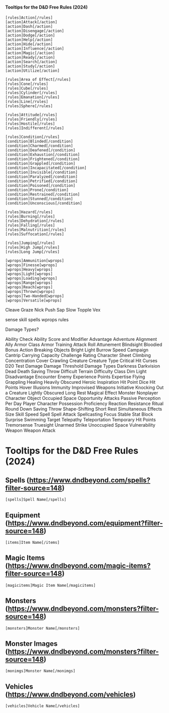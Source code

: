 #### Tooltips for the D&D Free Rules (2024)

`[rules]Action[/rules]`  
`[action]Attack[/action]`  
`[action]Dash[/action]`  
`[action]Disengage[/action]`  
`[action]Dodge[/action]`  
`[action]Help[/action]`  
`[action]Hide[/action]`  
`[action]Influence[/action]`  
`[action]Magic[/action]`  
`[action]Ready[/action]`  
`[action]Search[/action]`  
`[action]Study[/action]`  
`[action]Utilize[/action]`  

`[rules]Area of Effect[/rules]`  
`[rules]Cone[/rules]`  
`[rules]Cube[/rules]`  
`[rules]Cylinder[/rules]`  
`[rules]Emanation[/rules]`  
`[rules]Line[/rules]`  
`[rules]Sphere[/rules]`  

`[rules]Attitude[/rules]`  
`[rules]Friendly[/rules]`  
`[rules]Hostile[/rules]`  
`[rules]Indifferent[/rules]`  

`[rules]Condition[/rules]`  
`[condition]Blinded[/condition]`  
`[condition]Charmed[/condition]`  
`[condition]Deafened[/condition]`  
`[condition]Exhaustion[/condition]`  
`[condition]Frightened[/condition]`  
`[condition]Grappled[/condition]`  
`[condition]Incapacitated[/condition]`  
`[condition]Invisible[/condition]`  
`[condition]Paralyzed[/condition]`  
`[condition]Petrified[/condition]`  
`[condition]Poisoned[/condition]`  
`[condition]Prone[/condition]`  
`[condition]Restrained[/condition]`  
`[condition]Stunned[/condition]`  
`[condition]Unconscious[/condition]`  

`[rules]Hazard[/rules]`  
`[rules]Burning[/rules]`  
`[rules]Dehydration[/rules]`  
`[rules]Falling[/rules]`  
`[rules]Malnutrition[/rules]`  
`[rules]Suffocation[/rules]`  

`[rules]Jumping[/rules]`  
`[rules]High Jump[/rules]`  
`[rules]Long Jump[/rules]`  

`[wprops]Ammunition[wprops]`  
`[wprops]Finesse[wprops]`  
`[wprops]Heavy[wprops]`  
`[wprops]Light[wprops]`  
`[wprops]Loading[wprops]`  
`[wprops]Range[wprops]`  
`[wprops]Reach[wprops]`  
`[wprops]Thrown[wprops]`  
`[wprops]Two-Handed[wprops]`  
`[wprops]Versatile[wprops]`  

Cleave
Graze
Nick
Push
Sap
Slow
Topple
Vex

sense
skill
spells
wprops
rules

Damage Types?

Ability Check
Ability Score and Modifier
Advantage
Adventure
Alignment
Ally
Armor Class
Armor Training
Attack Roll
Attunement
Blindsight
Bloodied
Bonus Action
Breaking Objects
Bright Light
Burrow Speed
Campaign
Cantrip
Carrying Capacity
Challenge Rating
Character Sheet
Climbing
Concentration
Cover
Crawling
Creature
Creature Type
Critical Hit
Curses
D20 Test
Damage
Damage Threshold
Damage Types
Darkness
Darkvision
Dead
Death Saving Throw
Difficult Terrain
Difficulty Class
Dim Light
Disadvantage
Encounter
Enemy
Experience Points
Expertise
Flying
Grappling
Healing
Heavily Obscured
Heroic Inspiration
Hit Point Dice
Hit Points
Hover
Illusions
Immunity
Improvised Weapons
Initiative
Knocking Out a Creature
Lightly Obscured
Long Rest
Magical Effect
Monster
Nonplayer Character
Object
Occupied Space
Opportunity Attacks
Passive Perception
Per Day
Player Character
Possession
Proficiency
Reaction
Resistance
Ritual
Round Down
Saving Throw
Shape-Shifting
Short Rest
Simultaneous Effects
Size
Skill
Speed
Spell
Spell Attack
Spellcasting Focus
Stable
Stat Block
Surprise
Swimming
Target
Telepathy
Teleportation
Temporary Hit Points
Tremorsense
Truesight
Unarmed Strike
Unoccupied Space
Vulnerability
Weapon
Weapon Attack
# Tooltips for the D&D Free Rules (2024)
## Spells (https://www.dndbeyond.com/spells?filter-source=148)
`[spells]Spell Name[/spells]`
## Equipment (https://www.dndbeyond.com/equipment?filter-source=148)
`[items]Item Name[/items]`
## Magic Items (https://www.dndbeyond.com/magic-items?filter-source=148)
`[magicitems]Magic Item Name[/magicitems]`
## Monsters (https://www.dndbeyond.com/monsters?filter-source=148)
`[monsters]Monster Name[/monsters]`
## Monster Images (https://www.dndbeyond.com/monsters?filter-source=148)
`[monimgs]Monster Name[/monimgs]`
## Vehicles (https://www.dndbeyond.com/vehicles)
`[vehicles]Vehicle Name[/vehicles]`
